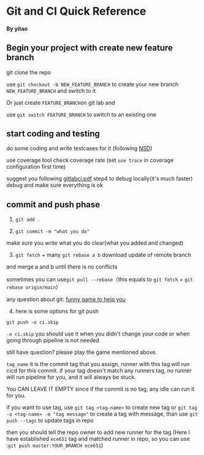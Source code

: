 Git and CI Quick Reference
======================================
#### By yitao
## Begin your project with create new feature branch

git clone the repo

use ```git checkout -b NEW_FEATURE_BRANCH``` to
create your new branch ```NEW_FEATURE_BRANCH``` and switch to it


Or just create ```FEATURE_BRANCH```on git lab and 

use ```git switch FEATURE_BRANCH``` to switch to an existing one


## start coding and testing
do some coding and write testcases for it (following [NSD](https://gitlab.oit.duke.edu/ys386/ece651-sp23-team8-riskgame/-/blob/main/nsd.md))

use coverage tool check coverage rate (set ```use trace``` in coverage configuration first time)

suggest you following [gitlabci.pdf](https://gitlab.oit.duke.edu/ys386/ece651-sp23-team8-riskgame/-/blob/main/gitlabci.pdf) step4 to debug locally(it's much faster)
debug and make sure everything is ok

## commit and push phase

1. ```git add .```

2. ```git commit -m "what you do"``` 

make sure you write what you do clear(what you added and changed)

3. ```git fetch``` + many ```git rebase a b``` download update of remote branch

and merge a and b until there is no conflicts

sometimes you can use```git pull --rebase```（this equals to ```git fetch``` + ```git rebase origin/main```）

any question about git: [funny game to help you](https://learngitbranching.js.org/?demo=&locale=zh_CN)

4. here is some options for git push

```git push -o ci.skip```

```-o ci.skip``` you should use it when you didn't change your code
or when going through pipeline is not needed

still have question? please play the game mentioned above.

```tag_name``` it is the commit tag that you assign, runner with this 
tag will run cicd for this commit.
if your tag doesn't match any runners tag, no runner will run pipeline 
for you, and it will always be  stuck. 

You CAN LEAVE IT EMPTY since if the 
commit is no tag, any idle can run it for you. 


if you want to use tag, use ```git tag <tag-name>``` to create new tag
or ```git tag -a <tag-name> -m "tag message"``` to create a tag with
message, than use ```git push --tags``` to update tags in repo


then you should tell the repo owner to add new runner for the tag
(Here I have established ```ece651``` tag and matched runner in repo,
so you can use :```git push master:YOUR_BRANCH ece651```)


